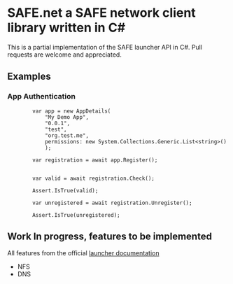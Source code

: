 # SAFE.net a SAFE network client library written in C#

This is a partial implementation of the SAFE launcher API in C#. Pull requests are welcome and appreciated.

## Examples 

### App Authentication 


            var app = new AppDetails(
                "My Demo App",
                "0.0.1",
                "test",
                "org.test.me",
                permissions: new System.Collections.Generic.List<string>()
                );

            var registration = await app.Register();


            var valid = await registration.Check();

            Assert.IsTrue(valid);

            var unregistered = await registration.Unregister();

            Assert.IsTrue(unregistered);

## Work In progress, features to be implemented

All features from the official [launcher documentation](https://maidsafe.readme.io/)

* NFS
* DNS


